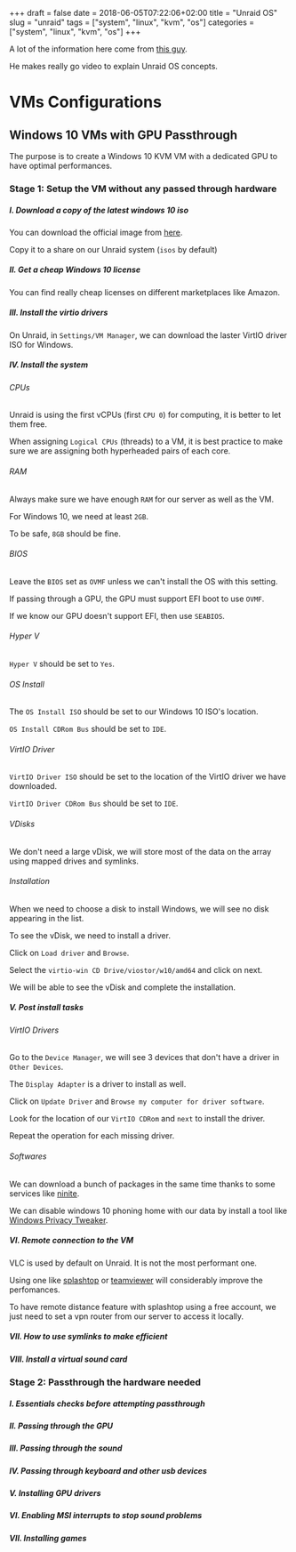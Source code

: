 +++
draft = false
date = 2018-06-05T07:22:06+02:00
title = "Unraid OS"
slug = "unraid"
tags = ["system", "linux", "kvm", "os"]
categories = ["system", "linux", "kvm", "os"]
+++

A lot of the information here come from [this guy](https://www.youtube.com/channel/UCZDfnUn74N0WeAPvMqTOrtA/featured).

He makes really go video to explain Unraid OS concepts.

# VMs Configurations

## Windows 10 VMs with GPU Passthrough

The purpose is to create a Windows 10 KVM VM with a dedicated GPU to have optimal performances.

### Stage 1: Setup the VM without any passed through hardware

##### I. Download a copy of the latest windows 10 iso

You can download the official image from [here](https://www.microsoft.com/en-us/software-download/windows10).

Copy it to a share on our Unraid system (`isos` by default)

##### II. Get a cheap Windows 10 license

You can find really cheap licenses on different marketplaces like Amazon.

##### III. Install the virtio drivers

On Unraid, in `Settings/VM Manager`, we can download the laster VirtIO driver ISO for Windows.

##### IV. Install the system

###### CPUs

Unraid is using the first vCPUs (first `CPU 0`) for computing, it is better to let them free.

When assigning `Logical CPUs` (threads) to a VM, it is best practice to make sure we are assigning both hyperheaded pairs of each core.

###### RAM

Always make sure we have enough `RAM` for our server as well as the VM.

For Windows 10, we need at least `2GB`.

To be safe, `8GB` should be fine.

###### BIOS

Leave the `BIOS` set as `OVMF` unless we can't install the OS with this setting.

If passing through a GPU, the GPU must support EFI boot to use `OVMF`.

If we know our GPU doesn't support EFI, then use `SEABIOS`.

###### Hyper V

`Hyper V` should be set to `Yes`.

###### OS Install

The `OS Install ISO` should be set to our Windows 10 ISO's location.

`OS Install CDRom Bus` should be set to `IDE`.

######  VirtIO Driver

`VirtIO Driver ISO` should be set to the location of the VirtIO driver we have downloaded.

`VirtIO Driver CDRom Bus` should be set to `IDE`.

###### VDisks

We don't need a large vDisk, we will store most of the data on the array using mapped drives and symlinks.

###### Installation

When we need to choose a disk to install Windows, we will see no disk appearing in the list.

To see the vDisk, we need to install a driver.

Click on `Load driver` and `Browse`.

Select the `virtio-win CD Drive/viostor/w10/amd64` and click on next.

We will be able to see the vDisk and complete the installation.

##### V. Post install tasks

###### VirtIO Drivers

Go to the `Device Manager`, we will see 3 devices that don't have a driver in `Other Devices`.

The `Display Adapter` is a driver to install as well.

Click on `Update Driver` and `Browse my computer for driver software`.

Look for the location of our `VirtIO CDRom` and `next` to install the driver.

Repeat the operation for each missing driver.

###### Softwares

We can download a bunch of packages in the same time thanks to some services like [ninite](https://ninite.com/).

We can disable windows 10 phoning home with our data by install a tool like [Windows Privacy Tweaker](https://www.phrozen.io/freeware/windows-privacy-tweaker/).

##### VI. Remote connection to the VM

VLC is used by default on Unraid. It is not the most performant one.

Using one like [splashtop](https://www.splashtop.com/) or [teamviewer](https://www.teamviewer.com/en/) will considerably improve the perfomances.

To have remote distance feature with splashtop using a free account, we just need to set a vpn router from our server to access it locally.

##### VII. How to use symlinks to make efficient

##### VIII. Install a virtual sound card

### Stage 2: Passthrough the hardware needed

##### I. Essentials checks before attempting passthrough

##### II. Passing through the GPU

##### III. Passing through the sound

##### IV. Passing through keyboard and other usb devices

##### V. Installing GPU drivers

##### VI. Enabling MSI interrupts to stop sound problems

##### VII. Installing games
